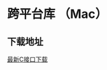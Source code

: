 # 跨平台库 （Mac）

## 下载地址

[最新C接口下载](https://imsdk-1252463788.cos.ap-guangzhou.myqcloud.com/4.4.900/cross-platfrom/TIM_Cross_Platform_Mac_latest.zip)
